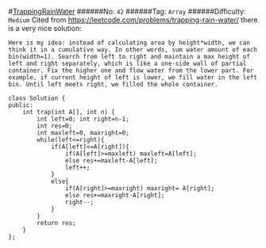 #[TrappingRainWater](https://leetcode.com/problems/trapping-rain-water/)
######No: `42`
######Tag: `Array`
######Difficulty: `Medium`
Cited from https://leetcode.com/problems/trapping-rain-water/
there is a very nice solution:
```
Here is my idea: instead of calculating area by height*width, we can think it in a cumulative way. In other words, sum water amount of each bin(width=1). Search from left to right and maintain a max height of left and right separately, which is like a one-side wall of partial container. Fix the higher one and flow water from the lower part. For example, if current height of left is lower, we fill water in the left bin. Until left meets right, we filled the whole container.

class Solution {
public:
    int trap(int A[], int n) {
        int left=0; int right=n-1;
        int res=0;
        int maxleft=0, maxright=0;
        while(left<=right){
            if(A[left]<=A[right]){
                if(A[left]>=maxleft) maxleft=A[left];
                else res+=maxleft-A[left];
                left++;
            }
            else{
                if(A[right]>=maxright) maxright= A[right];
                else res+=maxright-A[right];
                right--;
            }
        }
        return res;
    }
};
```


